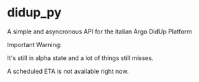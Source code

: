# didup_py
A simple and asyncronous API for the italian Argo DidUp Platform

Important Warning:

It's still in alpha state and a lot of things still misses. 

A scheduled ETA is not available right now.
